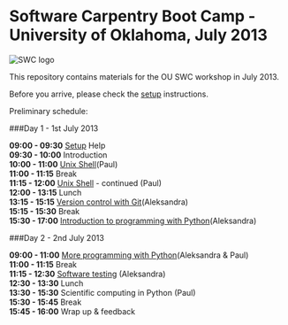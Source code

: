 Software Carpentry Boot Camp - University of Oklahoma, July 2013
=================================

![SWC logo](http://software-carpentry.org/img/software-carpentry-banner.png)

This repository contains materials for the OU SWC workshop in July 2013. 

Before you arrive, please check the [setup](setup) instructions.

[contrib]: https://github.com/swcarpentry/boot-camps/blob/master/CONTRIBUTING.md
[wiki]: https://github.com/swcarpentry/boot-camps/wiki

Preliminary schedule:

###Day 1 - 1st July 2013

**09:00 -  09:30** [Setup](setup) Help  
**09:30 - 10:00** Introduction  
**10:00 - 11:00** [Unix Shell](shell)(Paul)  
**11:00 - 11:15** Break  
**11:15 - 12:00** [Unix Shell](shell) - continued (Paul)   
**12:00 - 13:15** Lunch   
**13:15 - 15:15** [Version control with Git](version-control)(Aleksandra)  
**15:15 - 15:30** Break  
**15:30 - 17:00** [Introduction to programming with Python](python)(Aleksandra)  

###Day 2 - 2nd July 2013

**09:00 - 11:00** [More programming with Python](python)(Aleksandra & Paul)  
**11:00 - 11:15** Break  
**11:15 - 12:30** [Software testing](python/testing) (Aleksandra)  
**12:30 - 13:30** Lunch  
**13:30 - 15:30** Scientific computing in Python (Paul)  
**15:30 - 15:45** Break  
**15:45 - 16:00** Wrap up & feedback


